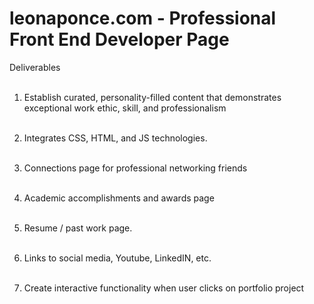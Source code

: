 # leonaponce.com - Professional Front End Developer Page

Deliverables<br><br>

1. Establish curated, personality-filled content that demonstrates exceptional work ethic, skill, and professionalism <br><br>

2. Integrates CSS, HTML, and JS technologies. <br><br>

3. Connections page for professional networking friends <br><br>

4. Academic accomplishments and awards page <br><br>

5. Resume / past work page. <br><br>

6. Links to social media, Youtube, LinkedIN, etc. <br><br>

7. Create interactive functionality when user clicks on portfolio project<br><br>

